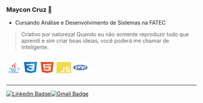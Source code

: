 ### Maycon Cruz 👋

* Cursando Análise e Desenvolvimento de Sistemas na FATEC
>  Criativo por natureza! Quando eu não somente reproduzir tudo que aprendi e sim criar boas ideias, você poderá me chamar de inteligente.

</div>
<div style="display: inline_block"><br>
  <img align="center" alt="Elo-Java" height="30" width="40" src="https://raw.githubusercontent.com/devicons/devicon/master/icons/java/java-original.svg">
  <img align="center" alt="Elo-CSS" height="30" width="40" src="https://raw.githubusercontent.com/devicons/devicon/master/icons/css3/css3-original.svg">
  <img align="center" alt="Elo-HTML" height="30" width="40" src="https://raw.githubusercontent.com/devicons/devicon/master/icons/html5/html5-original.svg">
  <img align="center" alt="Elo-Js" height="30" width="40" src="https://raw.githubusercontent.com/devicons/devicon/master/icons/javascript/javascript-plain.svg">
  <img align="center" alt="Elo-PHP" height="30" width="40" src="https://raw.githubusercontent.com/devicons/devicon/master/icons/php/php-plain.svg">
</div>
<div style="display: inline_block"><br>
  
---
[![Linkedin Badge](https://img.shields.io/badge/-LinkedIn-blue?style=flat-square&logo=Linkedin&logoColor=white&link=https://www.linkedin.com/in/maycon-cruz-047852169/)](https://www.linkedin.com/in/maycon-cruz-047852169/)[![Gmail Badge](https://img.shields.io/badge/-contatomaycon@outlook.com-6633cc?style=flat-square&logo=Gmail&logoColor=white&link=mailto:ontatomaycon@outlook.com)](mailto:ontatomaycon@outlook.com)

